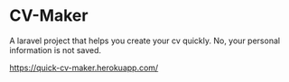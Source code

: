 # CV-Maker
A laravel project that helps you create your cv quickly. No, your personal information is not saved.

https://quick-cv-maker.herokuapp.com/
